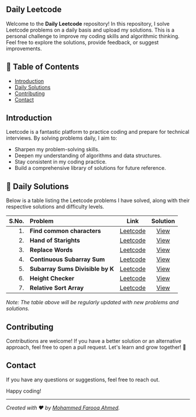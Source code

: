 ## Daily Leetcode

Welcome to the **Daily Leetcode** repository! In this repository, I solve Leetcode problems on a daily basis and upload my solutions. This is a personal challenge to improve my coding skills and algorithmic thinking. Feel free to explore the solutions, provide feedback, or suggest improvements.

## 📝 Table of Contents
- [Introduction](#introduction)
- [Daily Solutions](#daily-solutions)
- [Contributing](#contributing)
- [Contact](#contact)

## Introduction
Leetcode is a fantastic platform to practice coding and prepare for technical interviews. By solving problems daily, I aim to:

- Sharpen my problem-solving skills.
- Deepen my understanding of algorithms and data structures.
- Stay consistent in my coding practice.
- Build a comprehensive library of solutions for future reference.

## 📅 Daily Solutions
Below is a table listing the Leetcode problems I have solved, along with their respective solutions and difficulty levels.

| S.No. | Problem                          | Link | Solution |
|------:|:---------------------------------| :----: | :--------: |
|    1. | **Find common characters**       | [Leetcode](https://leetcode.com/problems/find-common-characters/description/?envType=daily-question&envId=2024-06-05) | [View](https://github.com/Farooq-Mohammed/Daily-Leetcode/blob/main/FindCommonCharacters.java) |
|    2. | **Hand of Starights**            | [Leetcode](https://leetcode.com/problems/hand-of-straights/description/?envType=daily-question&envId=2024-06-06) | [View](https://github.com/Farooq-Mohammed/Daily-Leetcode/blob/main/HandOfStraights.java) |
|    3. | **Replace Words**                | [Leetcode](https://leetcode.com/problems/replace-words/description/?envType=daily-question&envId=2024-06-07) | [View](https://github.com/Farooq-Mohammed/Daily-Leetcode/blob/main/ReplaceWords.java) |
|    4. | **Continuous Subarray Sum**      | [Leetcode](https://leetcode.com/problems/continuous-subarray-sum/description/?envType=daily-question&envId=2024-06-08) | [View](https://github.com/Farooq-Mohammed/Daily-Leetcode/blob/main/ContinuousSubarraySum.java) |
|    5. | **Subarray Sums Divisible by K** | [Leetcode](https://leetcode.com/problems/subarray-sums-divisible-by-k/description/?envType=daily-question&envId=2024-06-09) | [View](https://github.com/Farooq-Mohammed/Daily-Leetcode/blob/main/SubarraySumsDivisiblebyK.java) |
|    6. | **Height Checker**               | [Leetcode](https://leetcode.com/problems/height-checker/description/?envType=daily-question&envId=2024-06-10) | [View](https://github.com/Farooq-Mohammed/Daily-Leetcode/blob/main/HeightChecker.java) |
|    7. | **Relative Sort Array**          | [Leetcode](https://leetcode.com/problems/relative-sort-array/description/?envType=daily-question&envId=2024-06-11) | [View](https://github.com/Farooq-Mohammed/Daily-Leetcode/blob/main/RelativeSortArray.java) |

*Note: The table above will be regularly updated with new problems and solutions.*

## Contributing
Contributions are welcome! If you have a better solution or an alternative approach, feel free to open a pull request. Let's learn and grow together! 🤝 

## Contact
If you have any questions or suggestions, feel free to reach out.

Happy coding!

---

*Created with ❤ by [Mohammed Farooq Ahmed](https://github.com/Farooq-Mohammed).*